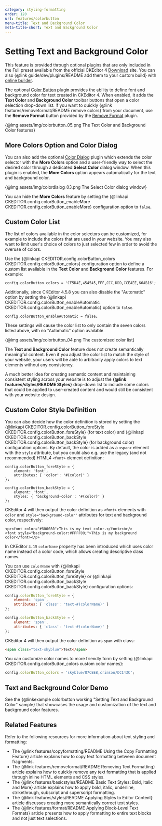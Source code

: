 ```yaml
---
category: styling-formatting
order: 120
url: features/colorbutton
menu-title: Text and Background Color
meta-title-short: Text and Background Color
---
```

<!--
Copyright (c) 2003-2020, CKSource - Frederico Knabben. All rights reserved.
For licensing, see LICENSE.md.
-->

# Setting Text and Background Color

<info-box info="">
 This feature is provided through optional plugins that are only included in the Full preset available from the official CKEditor 4 <a href="https://ckeditor.com/ckeditor-4/download/">Download</a> site. You can also {@link guide/dev/plugins/README add them to your custom build} with <a href="https://ckeditor.com/cke4/builder">online builder</a>.
</info-box>

The optional [Color Button](https://ckeditor.com/cke4/addon/colorbutton) plugin provides the ability to define font and background color for text created in CKEditor 4. When enabled, it adds the **Text Color** and **Background Color** toolbar buttons that open a color selection drop-down list. If you want to quickly {@link features/removeformat/README remove colors} from your document, use the **Remove Format** button provided by the [Remove Format](https://ckeditor.com/cke4/addon/removeformat) plugin.

{@img assets/img/colorbutton_05.png The Text Color and Background Color features}

## More Colors Option and Color Dialog

You can also add the optional [Color Dialog](https://ckeditor.com/cke4/addon/colordialog) plugin which extends the color selector with the **More Colors** option and a user-friendly way to select the desired color through a dedicated **Select Color** dialog window. When this plugin is enabled, the **More Colors** option appears automatically for the text and background color.

{@img assets/img/colordialog_03.png The Select Color dialog window}

You can hide the **More Colors** feature by setting the {@linkapi CKEDITOR.config.colorButton_enableMore CKEDITOR.config.colorButton_enableMore} configuration option to `false`.

## Custom Color List

The list of colors available in the color selectors can be customized, for example to include the colors that are used in your website. You may also want to limit user's choice of colors to just selected few in order to avoid the overuse of colors.

Use the {@linkapi CKEDITOR.config.colorButton_colors CKEDITOR.config.colorButton_colors} configuration option to define a custom list available in the **Text Color** and **Background Color** features. For example:

	config.colorButton_colors = 'CF5D4E,454545,FFF,CCC,DDD,CCEAEE,66AB16';

Additionally, since CKEditor 4.5.8 you can also disable the "Automatic" option by setting the {@linkapi CKEDITOR.config.colorButton_enableAutomatic CKEDITOR.config.colorButton_enableAutomatic} option to `false`.

	config.colorButton_enableAutomatic = false;

These settings will cause the color list to only contain the seven colors listed above, with no "Automatic" option available:

{@img assets/img/colorbutton_04.png The customized color list}

<info-box hint="">
 <p>
 	The <strong>Text and Background Color</strong> feature does not create semantically meaningful content. Even if you adjust the color list to match the style of your website, your users will be able to arbitrarily apply colors to text elements without any consistency.
 </p>
 <p>
 	A much better idea for creating semantic content and maintaining consistent styling across your website is to adjust the <strong>{@link features/styles/README Styles}</strong> drop-down list to include some colors that could be applied to user-created content and would still be consistent with your website design.
 </p>
</info-box>

## Custom Color Style Definition

You can also decide how the color definition is stored by setting the {@linkapi CKEDITOR.config.colorButton_foreStyle CKEDITOR.config.colorButton_foreStyle} (for text color) and {@linkapi CKEDITOR.config.colorButton_backStyle CKEDITOR.config.colorButton_backStyle} (for background color) configuration options. By default, the color is added as a `<span>` element with the `style` attribute, but you could also e.g. use the legacy (and not recommended) HTML4 `<font>` element definition:

	config.colorButton_foreStyle = {
		element: 'font',
		attributes: { 'color': '#(color)' }
	};

	config.colorButton_backStyle = {
    	element: 'font',
    	styles: { 'background-color': '#(color)' }
	};

CKEditor 4 will then output the color definition as `<font>` elements with `color` and `style="background-color"` attributes for text and background color, respectively:

	<p><font color="#800080">This is my text color.</font><br/>
	<font style="background-color:#FFFF00;">This is my background color</font></p>

In CKEditor `4.15` `colorName` property has been introduced which uses color name instead of a color code, which allows creating descriptive class names.

You can use `colorName` with {@linkapi CKEDITOR.config.colorButton_foreStyle CKEDITOR.config.colorButton_foreStyle} or {@linkapi CKEDITOR.config.colorButton_backStyle CKEDITOR.config.colorButton_backStyle} configuration options:

```javascript
config.colorButton_foreStyle = {
	element: 'span',
	attributes: { 'class': 'text-#(colorName)' }
};

config.colorButton_backStyle = {
	element: 'span',
	attributes: { 'class': 'text-#(colorName)' }
};
```

CKEditor 4 will then output the color definition as `span` with class:

```html
<span class="text-skyblue">Text</span>
```

You can customize color names to more friendly form by setting {@linkapi CKEDITOR.config.colorButton_colors custom color names}:

```javascript
config.colorButton_colors = 'skyblue/87CEEB,crimson/DC143C';
```

## Text and Background Color Demo

See the {@linkexample colorbutton working "Setting Text and Background Color" sample} that showcases the usage and customization of the text and background color features.

## Related Features

Refer to the following resources for more information about text styling and formatting:

* The {@link features/copyformatting/README Using the Copy Formatting Feature} article explains how to copy text formatting between document fragments.
* The {@link features/removeformat/README Removing Text Formatting} article explains how to quickly remove any text formatting that is applied through inline HTML elements and CSS styles.
* The {@link features/basicstyles/README Basic Text Styles: Bold, Italic and More} article explains how to apply bold, italic, underline, strikethrough, subscript and superscript formatting.
* The {@link features/styles/README Applying Styles to Editor Content} article discusses creating more semantically correct text styles.
* The {@link features/format/README Applying Block-Level Text Formats} article presents how to apply formatting to entire text blocks and not just text selections.
